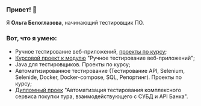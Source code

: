 ### Привет! 👋

Я **Ольга Белоглазова**, начинающий тестировщик ПО.

### Вот, что я умею:
- Ручное тестирование веб-приложений, [проекты по курсу](https://github.com/FecklaSveckla/FecklaSveckla/blob/main/HomeworkIntroductiontoTesting);
- [Курсовой проект к модулю](https://docs.google.com/document/d/1BaFi8vJ_C6zmVfBg3IHFha3w0ltfpXpOa9QPlrRX5Xo/edit?usp=sharing) "Ручное тестирование веб-приложений";
- Java для тестировщиков. Проекты по курсу;
- Автоматизированное тестирование (Тестирование API, Selenium, Selenide, Docker, Docker-compose, SQL, Репортинг). Проекты по курсу;
- [Дипломный проек](https://github.com/FecklaSveckla/Diplom/blob/main/README.md) "Автоматизация тестирования комплексного сервиса покупки тура, взаимодействующего с СУБД и API Банка".

